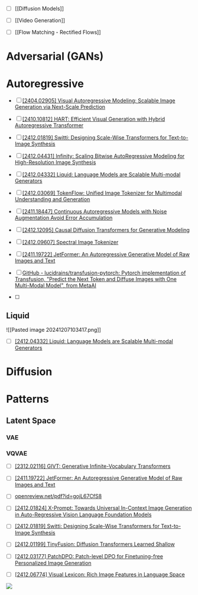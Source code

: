 

- [ ] [[Diffusion Models]]
- [ ] [[Video Generation]]
- [ ] [[Flow Matching - Rectified Flows]]




# Adversarial (GANs)


# Autoregressive


- [ ] [\[2404.02905\] Visual Autoregressive Modeling: Scalable Image Generation via Next-Scale Prediction](https://arxiv.org/abs/2404.02905)
- [ ] [\[2410.10812\] HART: Efficient Visual Generation with Hybrid Autoregressive Transformer](https://arxiv.org/abs/2410.10812)
- [ ] [\[2412.01819\] Switti: Designing Scale-Wise Transformers for Text-to-Image Synthesis](https://arxiv.org/abs/2412.01819)
- [ ] [\[2412.04431\] Infinity: Scaling Bitwise AutoRegressive Modeling for High-Resolution Image Synthesis](https://arxiv.org/abs/2412.04431)
- [ ] [\[2412.04332\] Liquid: Language Models are Scalable Multi-modal Generators](https://arxiv.org/abs/2412.04332)
- [ ] [\[2412.03069\] TokenFlow: Unified Image Tokenizer for Multimodal Understanding and Generation](https://arxiv.org/abs/2412.03069)
- [ ] [\[2411.18447\] Continuous Autoregressive Models with Noise Augmentation Avoid Error Accumulation](https://arxiv.org/abs/2411.18447)
- [ ] [\[2412.12095\] Causal Diffusion Transformers for Generative Modeling](https://arxiv.org/abs/2412.12095)
- [ ] [\[2412.09607\] Spectral Image Tokenizer](https://www.arxiv.org/abs/2412.09607)

- [ ] [\[2411.19722\] JetFormer: An Autoregressive Generative Model of Raw Images and Text](https://arxiv.org/abs/2411.19722)
- [ ] [GitHub - lucidrains/transfusion-pytorch: Pytorch implementation of Transfusion, "Predict the Next Token and Diffuse Images with One Multi-Modal Model", from MetaAI](https://github.com/lucidrains/transfusion-pytorch)
- [ ] 



## Liquid
![[Pasted image 20241207103417.png]]

- [ ] [\[2412.04332\] Liquid: Language Models are Scalable Multi-modal Generators](https://arxiv.org/abs/2412.04332)
# Diffusion



# Patterns

## Latent Space

### VAE 

### VQVAE





- [ ] [\[2312.02116\] GIVT: Generative Infinite-Vocabulary Transformers](https://arxiv.org/abs/2312.02116)
- [ ] [\[2411.19722\] JetFormer: An Autoregressive Generative Model of Raw Images and Text](https://arxiv.org/abs/2411.19722)
- [ ] [openreview.net/pdf?id=gojL67CfS8](https://openreview.net/pdf?id=gojL67CfS8)
- [ ] [\[2412.01824\] X-Prompt: Towards Universal In-Context Image Generation in Auto-Regressive Vision Language Foundation Models](https://arxiv.org/abs/2412.01824)
- [ ] [\[2412.01819\] Switti: Designing Scale-Wise Transformers for Text-to-Image Synthesis](https://arxiv.org/abs/2412.01819)
- [ ] [\[2412.01199\] TinyFusion: Diffusion Transformers Learned Shallow](https://arxiv.org/abs/2412.01199)


- [ ] [\[2412.03177\] PatchDPO: Patch-level DPO for Finetuning-free Personalized Image Generation](https://arxiv.org/abs/2412.03177)
- [ ] [\[2412.06774\] Visual Lexicon: Rich Image Features in Language Space](https://arxiv.org/abs/2412.06774)



![](https://x.com/nrehiew_/status/1863970182042910863)